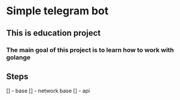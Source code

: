 # Simple telegram bot

## This is education project
### The main goal of this project is to learn how to work with golange

## Steps
[] - base
[] - network base
[] - api